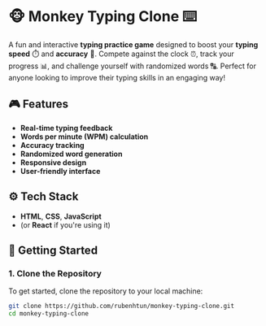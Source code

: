 # 🐵 Monkey Typing Clone ⌨️

A fun and interactive **typing practice game** designed to boost your **typing speed** ⏱️ and **accuracy** 🎯. Compete against the clock ⏰, track your progress 📊, and challenge yourself with randomized words 🔠. Perfect for anyone looking to improve their typing skills in an engaging way!

## 🎮 Features  
- **Real-time typing feedback**  
- **Words per minute (WPM) calculation**  
- **Accuracy tracking**  
- **Randomized word generation**  
- **Responsive design**  
- **User-friendly interface**

## ⚙️ Tech Stack  
- **HTML**, **CSS**, **JavaScript**  
- (or **React** if you're using it)

## 🚀 Getting Started  

### 1. Clone the Repository
To get started, clone the repository to your local machine:

```bash
git clone https://github.com/rubenhtun/monkey-typing-clone.git
cd monkey-typing-clone
